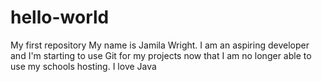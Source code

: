# hello-world
My first repository
My name is Jamila Wright. I am an aspiring developer and I'm starting to use Git for my projects now that I am no longer able to use my schools hosting. I love Java
